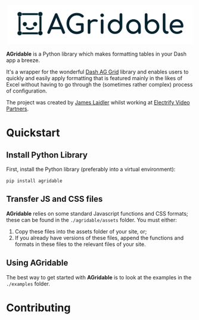 <p align="center">
  <img src=agridable_logo.svg width="500"/>
</p>

**AGridable** is a Python library which makes formatting tables in your Dash 
app a breeze.

It's a wrapper for the wonderful [Dash AG Grid](https://github.com/plotly/dash-ag-grid) 
library and enables users to quickly and easily apply formatting that is 
featured mainly in the likes of Excel without having to go through the 
(sometimes rather complex) process of configuration.

The project was created by [James Laidler](https://github.com/lamesjaidler) 
whilst working at [Electrify Video Partners](https://electrify.video/).

# Quickstart

## Install Python Library

First, install the Python library (preferably into a virtual environment):

```base
pip install agridable
```

## Transfer JS and CSS files

**AGridable** relies on some standard Javascript functions and CSS formats; 
these can be found in the `./agridable/assets` folder. You must either:

1) Copy these files into the assets folder of your site, or; 
2) If you already have versions of these files, append the functions and 
formats in these files to the relevant files of your site.

## Using AGridable

The best way to get started with **AGridable** is to look at the examples in 
the `./examples` folder.

# Contributing

